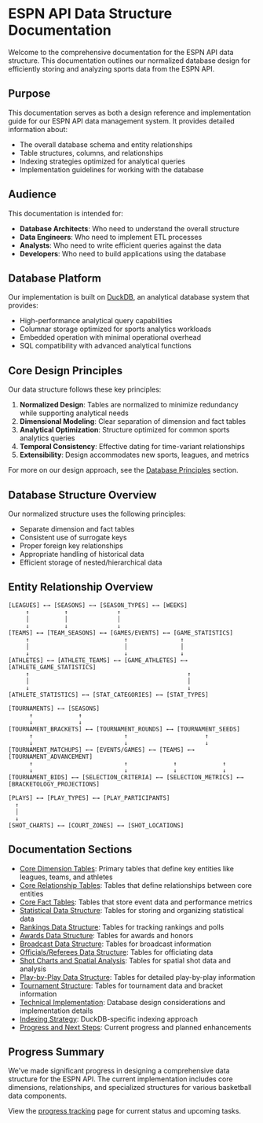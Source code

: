 # ESPN API Data Structure Documentation

Welcome to the comprehensive documentation for the ESPN API data structure. This documentation outlines our normalized database design for efficiently storing and analyzing sports data from the ESPN API.

## Purpose

This documentation serves as both a design reference and implementation guide for our ESPN API data management system. It provides detailed information about:

- The overall database schema and entity relationships
- Table structures, columns, and relationships
- Indexing strategies optimized for analytical queries
- Implementation guidelines for working with the database

## Audience

This documentation is intended for:

- **Database Architects**: Who need to understand the overall structure
- **Data Engineers**: Who need to implement ETL processes
- **Analysts**: Who need to write efficient queries against the data
- **Developers**: Who need to build applications using the database

## Database Platform

Our implementation is built on [DuckDB](https://duckdb.org/), an analytical database system that provides:

- High-performance analytical query capabilities
- Columnar storage optimized for sports analytics workloads
- Embedded operation with minimal operational overhead
- SQL compatibility with advanced analytical functions

## Core Design Principles

Our data structure follows these key principles:

1. **Normalized Design**: Tables are normalized to minimize redundancy while supporting analytical needs
2. **Dimensional Modeling**: Clear separation of dimension and fact tables
3. **Analytical Optimization**: Structure optimized for common sports analytics queries
4. **Temporal Consistency**: Effective dating for time-variant relationships
5. **Extensibility**: Design accommodates new sports, leagues, and metrics

For more on our design approach, see the [Database Principles](database-principles.md) section.

## Database Structure Overview

Our normalized structure uses the following principles:

- Separate dimension and fact tables
- Consistent use of surrogate keys
- Proper foreign key relationships
- Appropriate handling of historical data
- Efficient storage of nested/hierarchical data

## Entity Relationship Overview

```
[LEAGUES] ←→ [SEASONS] ←→ [SEASON_TYPES] ←→ [WEEKS]
     ↑          ↑              ↑
     │          │              │
     ↓          ↓              ↓
[TEAMS] ←→ [TEAM_SEASONS] ←→ [GAMES/EVENTS] ←→ [GAME_STATISTICS]
     ↑                           ↑               ↑
     │                           │               │
     ↓                           ↓               ↓
[ATHLETES] ←→ [ATHLETE_TEAMS] ←→ [GAME_ATHLETES] ←→ [ATHLETE_GAME_STATISTICS]
     ↑                                             ↑
     │                                             │
     ↓                                             ↓
[ATHLETE_STATISTICS] ←→ [STAT_CATEGORIES] ←→ [STAT_TYPES]

[TOURNAMENTS] ←→ [SEASONS]
      ↑             ↑
      ↓             ↓
[TOURNAMENT_BRACKETS] ←→ [TOURNAMENT_ROUNDS] ←→ [TOURNAMENT_SEEDS]
      ↑                          ↑                      ↑
      ↓                          ↓                      ↓
[TOURNAMENT_MATCHUPS] ←→ [EVENTS/GAMES] ←→ [TEAMS] ←→ [TOURNAMENT_ADVANCEMENT]
      ↑                          ↑             ↑             ↑
      ↓                          ↓             ↓             ↓
[TOURNAMENT_BIDS] ←→ [SELECTION_CRITERIA] ←→ [SELECTION_METRICS] ←→ [BRACKETOLOGY_PROJECTIONS]

[PLAYS] ←→ [PLAY_TYPES] ←→ [PLAY_PARTICIPANTS]
  ↑
  │
  ↓
[SHOT_CHARTS] ←→ [COURT_ZONES] ←→ [SHOT_LOCATIONS]
```

## Documentation Sections

* [Core Dimension Tables](core-dimensions.md): Primary tables that define key entities like leagues, teams, and athletes
* [Core Relationship Tables](core-relationships.md): Tables that define relationships between core entities
* [Core Fact Tables](core-facts.md): Tables that store event data and performance metrics
* [Statistical Data Structure](statistics-structure.md): Tables for storing and organizing statistical data
* [Rankings Data Structure](rankings-structure.md): Tables for tracking rankings and polls
* [Awards Data Structure](awards-structure.md): Tables for awards and honors
* [Broadcast Data Structure](broadcast-structure.md): Tables for broadcast information
* [Officials/Referees Data Structure](officials-structure.md): Tables for officiating data
* [Shot Charts and Spatial Analysis](shot-charts.md): Tables for spatial shot data and analysis
* [Play-by-Play Data Structure](play-by-play.md): Tables for detailed play-by-play information
* [Tournament Structure](tournament-structure.md): Tables for tournament data and bracket information
* [Technical Implementation](technical-implementation.md): Database design considerations and implementation details
* [Indexing Strategy](indexing-strategy.md): DuckDB-specific indexing approach
* [Progress and Next Steps](progress-next-steps.md): Current progress and planned enhancements

## Progress Summary

We've made significant progress in designing a comprehensive data structure for the ESPN API. The current implementation includes core dimensions, relationships, and specialized structures for various basketball data components.

View the [progress tracking](progress-next-steps.md) page for current status and upcoming tasks. 